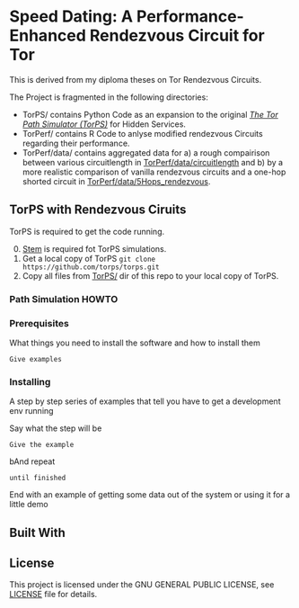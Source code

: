 # Speed Dating: A Performance-Enhanced Rendezvous Circuit for Tor
This is derived from my diploma theses on Tor Rendezvous Circuits. 

The Project is fragmented in the following directories:
 - TorPS/ contains Python Code as an expansion to the original *[The Tor Path Simulator (TorPS)](https://torps.github.io/)* for Hidden Services.
 - TorPerf/ contains R Code to anlyse modified rendezvous Circuits regarding their performance.
 - TorPerf/data/ contains aggregated data for a) a rough compairison between various circuitlength in [TorPerf/data/circuitlength](https://github.com/wedel/TorHS_SpeedDating/tree/master/torperf/data/circuitlength) and b) by a more realistic comparison of vanilla rendezvous circuits and a one-hop shorted circuit in [TorPerf/data/5Hops_rendezvous](https://github.com/wedel/TorHS_SpeedDating/tree/master/torperf/data/5Hops_rendezvous).
 

## TorPS with Rendezvous Ciruits
TorPS is required to get the code running. 

0. [Stem](https://stem.torproject.org/) is required fot TorPS simulations. 
1. Get a local copy of TorPS `git clone https://github.com/torps/torps.git`
2. Copy all files from [TorPS/](https://github.com/wedel/TorHS_SpeedDating/tree/master/torps) dir of this repo to your local copy of TorPS.


### Path Simulation HOWTO

### Prerequisites

What things you need to install the software and how to install them

```
Give examples
```

### Installing

A step by step series of examples that tell you have to get a development env running

Say what the step will be

```
Give the example
```

bAnd repeat

```
until finished
```

End with an example of getting some data out of the system or using it for a little demo


## Built With



## License

This project is licensed under the GNU GENERAL PUBLIC LICENSE, see [LICENSE](LICENSE) file for details.
